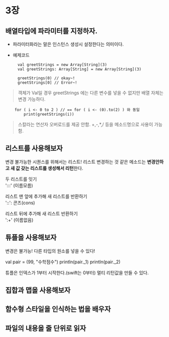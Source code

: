 # 3장

## 배열타입에 파라미터를 지정하자.

* 파라미터화라는 말은 인스턴스 생성시 설정한다는 의미이다.


* 예제코드


		val greetStrings = new Array[String](3)  
		val greetStrings: Array[String] = new Array[String](3)
		
		greetStrings(0) // okay~!
		greetStrings[0] // Error~!
		
> 객체가 Val일 경우
> greetStrings 에는 다른 변수를 넣을 수 없지만 배열 자체는 변경 가능하다.
> 

		for ( i <- 0 to 2 ) // == for ( i <- (0).to(2) ) 와 동일
			print(greetStrings(i))
> 스칼라는 연산자 오버로드를 제공 안함.
> +,-,*,/ 등을 메소드명으로 사용이 가능함.
> 

	

## 리스트를 사용해보자

변경 불가능한 시퀀스를 위해서는 리스트!
리스트 변경하는 것 같은 메소드는 **변경안하고 새 값 갖는 리스트를 생성해서 리턴**한다.  

두 리스트를 잇기  
':::' (이름모름)  

리스트 맨 앞에 추가해 새 리스트를 반환하기  
'::': 콘즈(cons)  

리스트 뒤에 추가해 새 리스트 반환하기  
':+' (이름없음)





## 튜플을 사용해보자
변경은 불가능!
다른 타입의 원소를 넣을 수 있다!

val pair = (99, "수학점수")
println(pair._1)
println(pair._2)

튜플은 인덱스가 1부터 시작한다.(swift는 0부터)
멀티 리턴값을 만들 수 있다.





## 집합과 맵을 사용해보자

## 함수형 스타일을 인식하는 법을 배우자

## 파일의 내용을 줄 단위로 읽자


	


 
 	

  
  
  
  
